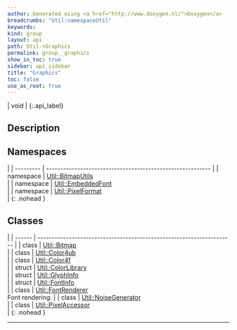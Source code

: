 ```yaml
---
author: Generated using <a href="http://www.doxygen.nl/">Doxygen</a>
breadcrumbs: "Util:namespaceUtil"
keywords: 
kind: group
layout: api
path: Util->Graphics
permalink: group__graphics
show_in_toc: true
sidebar: api_sidebar
title: "Graphics"
toc: false
use_as_root: true
---
```


| void |
{:.api_label}

## Description





## Namespaces

|
| --------- | ---------------------------------------------------------- | 
| namespace | [Util::BitmapUtils](namespaceUtil_1_1BitmapUtils) <br/>    | 
| namespace | [Util::EmbeddedFont](namespaceUtil_1_1EmbeddedFont) <br/>  | 
| namespace | [Util::PixelFormat](namespaceUtil_1_1PixelFormat) <br/>    | 
{: .nohead }

## Classes

|
| ------ | --------------------------------------------------------------------- | 
| class  | [Util::Bitmap](classUtil_1_1Bitmap) <br/>                             | 
| class  | [Util::Color4ub](classUtil_1_1Color4ub) <br/>                         | 
| class  | [Util::Color4f](classUtil_1_1Color4f) <br/>                           | 
| struct | [Util::ColorLibrary](structUtil_1_1ColorLibrary) <br/>                | 
| struct | [Util::GlyphInfo](structUtil_1_1GlyphInfo) <br/>                      | 
| struct | [Util::FontInfo](structUtil_1_1FontInfo) <br/>                        | 
| class  | [Util::FontRenderer](classUtil_1_1FontRenderer) <br/> Font rendering. | 
| class  | [Util::NoiseGenerator](classUtil_1_1NoiseGenerator) <br/>             | 
| class  | [Util::PixelAccessor](classUtil_1_1PixelAccessor) <br/>               | 
{: .nohead }

-------------------------------------------------------------------

